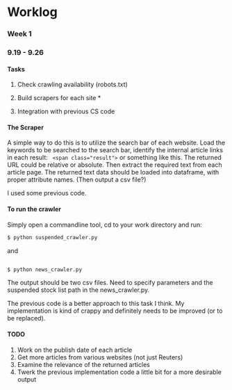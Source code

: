 # Worklog

### Week 1
### 9.19 - 9.26

#### Tasks
  1. Check crawling availability (robots.txt)

  2. Build scrapers for each site * 

  3. Integration with previous CS code 

#### The Scraper
A simple way to do this is to utilize the search bar of each website. Load the keywords to be searched to the search bar, identify the internal article links in each result: ` <span class="result">` or something like this. 
The returned URL could be relative or absolute. 
Then extract the required text from each article page.
The returned text data should be loaded into dataframe, with proper attribute names. (Then output a csv file?) 

<p> I used some previous code. </p> 


#### To run the crawler
Simply open a commandline tool, cd to your work directory and run:
```bash 
$ python suspended_crawler.py
```
and 
```bash 

$ python news_crawler.py
```
<p> The output should be two csv files. Need to specify parameters and the suspended stock list path in the news_crawler.py. </p>
<p> The previous code is a better approach to this task I think. My implementation is kind of crappy and definitely needs to be improved (or to be replaced). </p>



#### TODO 
1. Work on the publish date of each article
2. Get more articles from various websites (not just Reuters)
3. Examine the relevance of the returned articles 
4. Twerk the previous implementation code a little bit for a more desirable output 
